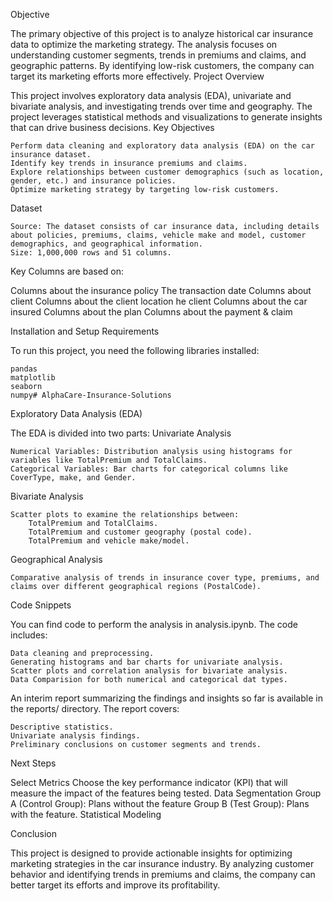 Objective

The primary objective of this project is to analyze historical car insurance data to optimize the marketing strategy. The analysis focuses on understanding customer segments, trends in premiums and claims, and geographic patterns. By identifying low-risk customers, the company can target its marketing efforts more effectively.
Project Overview

This project involves exploratory data analysis (EDA), univariate and bivariate analysis, and investigating trends over time and geography. The project leverages statistical methods and visualizations to generate insights that can drive business decisions.
Key Objectives

     
    Perform data cleaning and exploratory data analysis (EDA) on the car insurance dataset.
    Identify key trends in insurance premiums and claims.
    Explore relationships between customer demographics (such as location, gender, etc.) and insurance policies.
    Optimize marketing strategy by targeting low-risk customers.

Dataset

    Source: The dataset consists of car insurance data, including details about policies, premiums, claims, vehicle make and model, customer demographics, and geographical information.
    Size: 1,000,000 rows and 51 columns.

Key Columns are based on:

Columns about the insurance policy
The transaction date
Columns about client
Columns about the client location he client
Columns about the car insured
Columns about the plan
Columns about the payment & claim


Installation and Setup
Requirements

To run this project, you need the following libraries installed:

    pandas
    matplotlib
    seaborn
    numpy# AlphaCare-Insurance-Solutions


Exploratory Data Analysis (EDA)

The EDA is divided into two parts:
Univariate Analysis

    Numerical Variables: Distribution analysis using histograms for variables like TotalPremium and TotalClaims.
    Categorical Variables: Bar charts for categorical columns like CoverType, make, and Gender.

Bivariate Analysis

    Scatter plots to examine the relationships between:
        TotalPremium and TotalClaims.
        TotalPremium and customer geography (postal code).
        TotalPremium and vehicle make/model.


Geographical Analysis

    Comparative analysis of trends in insurance cover type, premiums, and claims over different geographical regions (PostalCode).

Code Snippets

You can find code to perform the analysis in analysis.ipynb. The code includes:

    Data cleaning and preprocessing.
    Generating histograms and bar charts for univariate analysis.
    Scatter plots and correlation analysis for bivariate analysis.
    Data Comparision for both numerical and categorical dat types.

An interim report summarizing the findings and insights so far is available in the reports/ directory. The report covers:

    Descriptive statistics.
    Univariate analysis findings.
    Preliminary conclusions on customer segments and trends.

Next Steps

 Select Metrics
Choose the key performance indicator (KPI) that will measure the impact of the features being tested.
Data Segmentation
Group A (Control Group): Plans without the feature 
Group B (Test Group): Plans with the feature.
Statistical Modeling

Conclusion

This project is designed to provide actionable insights for optimizing marketing strategies in the car insurance industry. By analyzing customer behavior and identifying trends in premiums and claims, the company can better target its efforts and improve its profitability.
